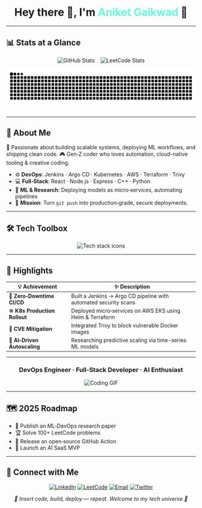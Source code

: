 <!-- ============================= -->

<!--   ANIKET GAIKWAD — PROFILE   -->

<!-- ============================= -->

<h1 align="center">Hey there 👋, I'm <span style="color:#64FFDA">Aniket&nbsp;Gaikwad</span> 🚀</h1>

---

## 📊 Stats at a Glance

<p align="center">
  <img src="https://github-readme-stats.vercel.app/api?username=aniket-gaikwad&show_icons=true&theme=tokyonight&hide_border=true" width="410" alt="GitHub Stats" />
  &nbsp;&nbsp;
  <img src="https://leetcard.jacoblin.cool/aniketgaikwad72002?theme=dark&font=Rubik&animation=true&extension=activity" width="410" alt="LeetCode Stats" />
</p>

<p align="center">
  <picture>
    <source media="(prefers-color-scheme: dark)" srcset="https://github.com/Aniket17200/profile/blob/output/github-snake-dark.svg" />
    <img src="https://github.com/Aniket17200/profile/blob/output/github-snake.svg" alt="GitHub Contribution Snake" />
  </picture>
</p>

---

## 🧠 About Me

🎯 Passionate about building scalable systems, deploying ML workflows, and shipping clean code.
🎮 Gen‑Z coder who loves automation, cloud-native tooling & creative coding.

* ⚙️ **DevOps**: Jenkins · Argo CD · Kubernetes · AWS · Terraform · Trivy
* 💻 **Full‑Stack**: React · Node.js · Express · C++ · Python
* 🤖 **ML & Research**: Deploying models as micro‑services, automating pipelines
* 🚀 **Mission**: Turn `git push` into production‑grade, secure deployments.

---

## 🛠️ Tech Toolbox

<p align="center">
  <img src="https://skillicons.dev/icons?i=linux,ubuntu,bash,docker,jenkins,kubernetes,aws,terraform,trivy,cpp,react,nodejs,express,python,tensorflow,jupyter,github&perline=8" alt="Tech stack icons"/>
</p>

---

## 🌟 Highlights

| 💡 Achievement                | ✨ Description                                                    |
| ----------------------------- | ---------------------------------------------------------------- |
| 🚀 **Zero‑Downtime CI/CD**    | Built a Jenkins → Argo CD pipeline with automated security scans |
| ☸️ **K8s Production Rollout** | Deployed micro‑services on AWS EKS using Helm & Terraform        |
| 🔐 **CVE Mitigation**         | Integrated Trivy to block vulnerable Docker images               |
| 🧠 **AI‑Driven Autoscaling**  | Researching predictive scaling via time-series ML models         |

---

<h3 align="center">DevOps Engineer · Full‑Stack Developer · AI Enthusiast</h3>

<p align="center">
  <img src="https://media.giphy.com/media/qgQUggAC3Pfv687qPC/giphy.gif" width="500" alt="Coding GIF"/>
</p>

---

## 🗺️ 2025 Roadmap

* 📘 Publish an ML‑DevOps research paper
* 🏆 Solve 100+ LeetCode problems
* 🔧 Release an open‑source GitHub Action
* 🚀 Launch an AI SaaS MVP

---

## 🔗 Connect with Me

<p align="center">
  <a href="https://www.linkedin.com/in/aniket-gaikwad-804096234/" target="_blank"><img height="45" src="https://img.shields.io/badge/LinkedIn-0A66C2?style=for-the-badge&logo=linkedin&logoColor=white" alt="LinkedIn"/></a>
  <a href="https://leetcode.com/u/aniketgaikwad72002/" target="_blank"><img height="45" src="https://img.shields.io/badge/LeetCode-FFA116?style=for-the-badge&logo=leetcode&logoColor=black" alt="LeetCode"/></a>
  <a href="mailto:aniket@example.com"><img height="45" src="https://img.shields.io/badge/Gmail-D14836?style=for-the-badge&logo=gmail&logoColor=white" alt="Email"/></a>
  <a href="https://x.com/_Aniket__17" target="_blank"><img height="45" src="https://img.shields.io/badge/Twitter-1DA1F2?style=for-the-badge&logo=twitter&logoColor=white" alt="Twitter"/></a>
</p>

<p align="center"><em>🧩 Insert code, build, deploy — repeat. Welcome to my tech universe 🚀</em></p>
